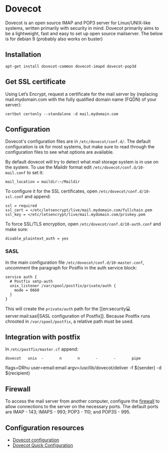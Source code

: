 # Dovecot

Dovecot is an open source IMAP and POP3 server for Linux/UNIX-like systems, written primarily with security in mind. Dovecot primarily aims to be a lightweight, fast and easy to set up open source mailserver. The below is for debian 9 (probably also works on buster)

## Installation 

    apt-get install dovecot-common dovecot-imapd dovecot-pop3d

## Get SSL certificate

Using Let’s Encrypt, request a certificate for the mail server by (replacing mail.mydomain.com with the fully qualified domain name (FQDN) of your server):

    certbot certonly --standalone -d mail.mydomain.com

## Configuration

Dovecot's configuration files are in `/etc/dovecot/conf.d/`. The default configuration is ok for most systems, but make sure to read through the configuration files to see what options are available. 

By default dovecot will try to detect what mail storage system is in use on the system. To use the Maildir format edit `/etc/dovecot/conf.d/10-mail.conf` to set it:
    
    mail_location = maildir:~/Maildir

To configure it for the SSL certificates, open `/etc/dovecot/conf.d/10-ssl.conf` and append:

    ssl = required
    ssl_cert = </etc/letsencrypt/live/mail.mydomain.com/fullchain.pem
    ssl_key = </etc/letsencrypt/live/mail.mydomain.com/privkey.pem

To force SSL/TLS encryption, open `/etc/dovecot/conf.d/10-auth.conf` and make sure:

    disable_plaintext_auth = yes

### SASL
In the main configuration file `/etc/dovecot/conf.d/10-master.conf`, uncomment the paragraph for Postfix in the auth service block:

    service auth {
      # Postfix smtp-auth
      unix_listener /var/spool/postfix/private/auth {
        mode = 0660
      }
    }

This will create the `private/auth` path for the [[en:security:computer:server:mail:sasl|SASL configuration of Postfix]]. Because Postfix runs chrooted in `/var/spool/postfix`, a relative path must be used.

## Integration with postfix

In `/etc/postfix/master.cf` append:

    dovecot   unix  -       n       n       -       -       pipe
  flags=DRhu user=email:email argv=/usr/lib/dovecot/deliver -f ${sender} -d ${recipient}
  
## Firewall

To access the mail server from another computer, configure the [firewall](../server/firewall) to allow connections to the server on the necessary ports. The default ports are IMAP - 143; IMAPS - 993; POP3 - 110; and POP3S - 995.

## Configuration resources

* [Dovecot configuration](https://wiki2.dovecot.org/#Dovecot_configuration)
* [Dovecot Quick Configuration](https://wiki2.dovecot.org/QuickConfiguration)

